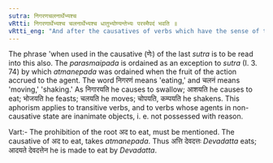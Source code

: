 ```yaml
---
sutra: निगरणचलनार्थेभ्यश्च
vRtti: निगरणार्थेभ्यश्च चलनार्थेभ्यश्च धातुभ्योण्यन्तेभ्यः परस्मैपदं भवति ॥
vRtti_eng: "And after the causatives of verbs which have the sense of the 'eating or swallowing' and 'shaking or moving' _parasmaipada_ is employed, even when the fruit of the action goes to the agent."
---
```

The phrase 'when used in the causative (णेः) of the last _sutra_ is to be read into this also. The _parasmaipada_ is ordained as an exception to _sutra_ (I. 3. 74) by which _atmanepada_ was ordained when the fruit of the action accrued to the agent. The word निगरणं means 'eating,' and चलनं means 'moving,' 'shaking.' As निगारयति he causes to swallow; आशयति he causes to eat; भोजयति he feasts; चलयति he moves; चोपयति, कम्पयति he shakens. This aphorism applies to transitive verbs, and to verbs whose agents in non-causative state are inanimate objects, i. e. not possessed with reason.

Vart:- The prohibition of the root अद to eat, must be mentioned. The causative of अद to eat, takes _atmanepada_. Thus अत्ति देवदत्तः _Devadatta_ eats; आदयते देवदत्तेन he is made to eat by _Devadatta_.
